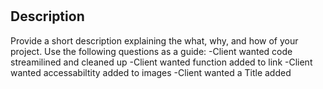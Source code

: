 # <Horiseon Webpage>

## Description

Provide a short description explaining the what, why, and how of your project. Use the following questions as a guide:
-Client wanted code streamilined and cleaned up
-Client wanted function added to link
-Client wanted accessabiltity added to images
-Client wanted a Title added
